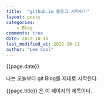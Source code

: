 ```yaml
---
title:  "github.io 블로그 시작하기"
layout: posts
categories: 
    - Blog
comments: true
date: 2022-10-11
last_modified_at: 2022-10-11
author: "Lee Cool"
---
```

{{page.date}}<br>

나는 오늘부터 git Blog를 제대로 시작한다.

{{page.title}} 은 이 페이지의 제목이다.


